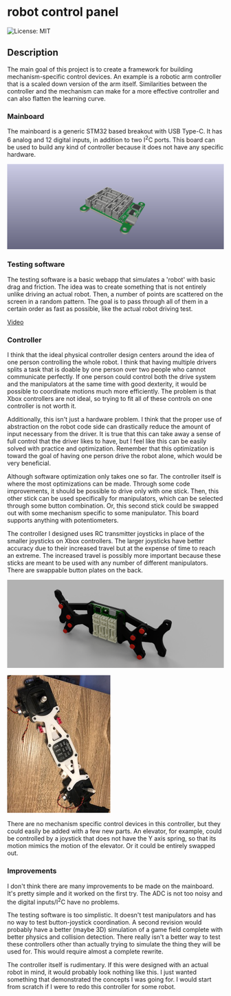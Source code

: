 # robot control panel

![License: MIT](https://img.shields.io/badge/License-MIT-red.svg)

## Description
The main goal of this project is to create a framework for building mechanism-specific control devices. An example is a robotic arm controller that is a scaled down version of the arm itself. Similarities between the controller and the mechanism can make for a more effective controller and can also flatten the learning curve.

### Mainboard
The mainboard is a generic STM32 based breakout with USB Type-C. It has 6 analog and 12 digital inputs, in addition to two I<sup>2</sup>C ports. This board can be used to build any kind of controller because it does not have any specific hardware.

![Mainboard](mainboard/images/mainboard.png)

### Testing software
The testing software is a basic webapp that simulates a 'robot' with basic drag and friction. The idea was to create something that is not entirely unlike driving an actual robot. Then, a number of points are scattered on the screen in a random pattern. The goal is to pass through all of them in a certain order as fast as possible, like the actual robot driving test.

[Video](https://www.youtube.com/watch?v=zxHl_gj8LcE)

### Controller
I think that the ideal physical controller design centers around the idea of one person controlling the whole robot. I think that having multiple drivers splits a task that is doable by one person over two people who cannot communicate perfectly. If one person could control both the drive system and the manipulators at the same time with good dexterity, it would be possible to coordinate motions much more efficiently. The problem is that Xbox controllers are not ideal, so trying to fit all of these controls on one controller is not worth it.

Additionally, this isn't just a hardware problem. I think that the proper use of abstraction on the robot code side can drastically reduce the amount of input necessary from the driver. It is true that this can take away a sense of full control that the driver likes to have, but I feel like this can be easily solved with practice and optimization. Remember that this optimization is toward the goal of having one person drive the robot alone, which would be very beneficial.

Although software optimization only takes one so far. The controller itself is where the most optimizations can be made. Through some code improvements, it should be possible to drive only with one stick. Then, this other stick can be used specifically for manipulators, which can be selected through some button combination. Or, this second stick could be swapped out with some mechanism specific to some manipulator. This board supports anything with potentiometers.

The controller I designed uses RC transmitter joysticks in place of the smaller joysticks on Xbox controllers. The larger joysticks have better accuracy due to their increased travel but at the expense of time to reach an extreme. The increased travel is possibly more important because these sticks are meant to be used with any number of different manipulators. There are swappable button plates on the back.

![render](controller/images/render.png)

![controller](controller/images/controller.png)

There are no mechanism specific control devices in this controller, but they could easily be added with a few new parts. An elevator, for example, could be controlled by a joystick that does not have the Y axis spring, so that its motion mimics the motion of the elevator. Or it could be entirely swapped out. 

### Improvements
I don't think there are many improvements to be made on the mainboard. It's pretty simple and it worked on the first try. The ADC is not too noisy and the digital inputs/I<sup>2</sup>C have no problems.

The testing software is too simplistic. It doesn't test manipulators and has no way to test button-joystick coordination. A second revision would probably have a better (maybe 3D) simulation of a game field complete with better physics and collision detection. There really isn't a better way to test these controllers other than actually trying to simulate the thing they will be used for. This would require almost a complete rewrite.

The controller itself is rudimentary. If this were designed with an actual robot in mind, it would probably look nothing like this. I just wanted something that demonstrated the concepts I was going for. I would start from scratch if I were to redo this controller for some robot.
